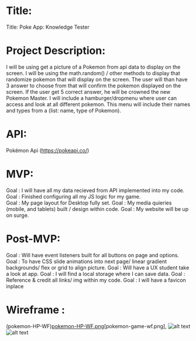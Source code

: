# Title:

Title: Poke App: Knowledge Tester

# Project Description:

I will be using get a picture of a Pokemon from api data to display on the screen. I will be using the math.random() / other methods to display that randomize pokemon that will display on the screen. The user will than have 3 answer to choose from that will confirm the pokemon displayed on the screen. If the user get 5 correct answer, he will be crowned the new Pokemon Master. I will include a hamburger/dropmenu where user can access and look at all different pokemon. This menu will include their names and types from a (list: name, type of Pokemon).

# API:

Pokémon Api (https://pokeapi.co/)

# MVP:

Goal : I will have all my data recieved from API implemented into my code.  
Goal : Finished configuring all my JS logic for my game.  
Goal : My page layout for Desktop fully set.
Goal : My media quieries (mobile, and tablets) built / design within code.
Goal : My website will be up on surge.

# Post-MVP:

Goal : Will have event listeners built for all buttons on page and options.  
Goal : To have CSS slide animations into next page/ linear gradient backgrounds/ flex or grid to align picture.
Goal : Will have a UX student take a look at app.
Goal : I will find a local storage where I can save data.
Goal : Reference & credit all links/ img within my code.
Goal : I will have a favicon inplace

# Wireframe :

(pokemon-HP-WF)[pokemon-HP-WF.png](pokemon-Game-WF)[pokemon-game-wf.png],
![alt text](http://url/to/pokemon-HP-WF.png)
![alt text](pokemon-HP-WF.png)

